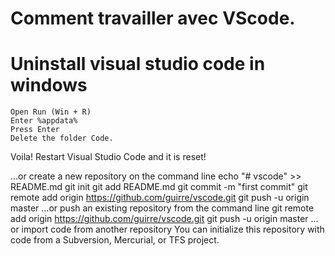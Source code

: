 # Comment travailler avec VScode.
# Uninstall visual studio code in windows
```
Open Run (Win + R)
Enter %appdata%
Press Enter
Delete the folder Code.
```
Voila! Restart Visual Studio Code and it is reset!


…or create a new repository on the command line
echo "# vscode" >> README.md
git init
git add README.md
git commit -m "first commit"
git remote add origin https://github.com/guirre/vscode.git
git push -u origin master
…or push an existing repository from the command line
git remote add origin https://github.com/guirre/vscode.git
git push -u origin master
…or import code from another repository
You can initialize this repository with code from a Subversion, Mercurial, or TFS project.


